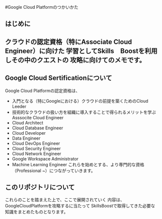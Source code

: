 #Google Cloud Platformのつかいかた

## はじめに
クラウドの認定資格（特にAssociate Cloud Engineer）に向けた
学習としてSkills　Boostを利用しその中のクエストの
攻略に向けてのメモです。
---

## Google Cloud Sertificationについて
Google Cloud Platformの認定資格は、
- 入門となる（特にGoogleにおける）クラウドの前提を築くためのCloud Leeder
- 技術的なクラウドの扱い方を組織に導入することで得られるメリットを学ぶAsssocite Cloud Engineer
- Cloud Architect
- Cloud Database Engineer
- Cloud Developer
- Data Engineer
- Cloud DevOps Engineer
- Cloud Security Engineer
- Cloud Network Engineer
- Google Workspace Administrator
- Machine Learning Engineer
これらを始めとする、より専門的な資格（Professional ~）につながっていきます。

## このリポジトリについて
これらのことを踏まえた上で、ここで展開されていく
内容は、GoogleCloudPlatformを攻略するに当たって
SkillsBoostで取得してきた必要な知識をまとめたものとなります。
